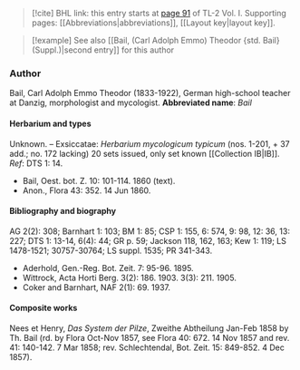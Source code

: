 > [!cite] BHL link: this entry starts at [page 91](https://www.biodiversitylibrary.org/page/33120222) of TL-2 Vol. I.
> Supporting pages: [[Abbreviations|abbreviations]], [[Layout key|layout key]].

> [!example] See also [[Bail, (Carl Adolph Emmo) Theodor {std. Bail} (Suppl.)|second entry]] for this author

### Author

Bail, Carl Adolph Emmo Theodor (1833-1922), German high-school teacher at Danzig, morphologist and mycologist. 
**Abbreviated name**: *Bail*

#### Herbarium and types

Unknown. – Exsiccatae: *Herbarium mycologicum typicum* (nos. 1-201, + 37 add.; no. 172 lacking) 20 sets issued, only set known [[Collection IB|IB]].
*Ref*: DTS 1: 14.
- Bail, Oest. bot. Z. 10: 101-114. 1860 (text).
- Anon., Flora 43: 352. 14 Jun 1860.

#### Bibliography and biography

AG 2(2): 308; Barnhart 1: 103; BM 1: 85; CSP 1: 155, 6: 574, 9: 98, 12: 36, 13: 227; DTS 1: 13-14, 6(4): 44; GR p. 59; Jackson 118, 162, 163; Kew 1: 119; LS 1478-1521; 30757-30764; LS suppl. 1535; PR 341-343.
- Aderhold, Gen.-Reg. Bot. Zeit. 7: 95-96. 1895.
- Wittrock, Acta Horti Berg. 3(2): 186. 1903. 3(3): 211. 1905.
- Coker and Barnhart, NAF 2(1): 69. 1937.

#### Composite works

Nees et Henry, *Das System der Pilze*, Zweithe Abtheilung Jan-Feb 1858 by Th. Bail (rd. by Flora Oct-Nov 1857, see Flora 40: 672. 14 Nov 1857 and rev. 41: 140-142. 7 Mar 1858; rev. Schlechtendal, Bot. Zeit. 15: 849-852. 4 Dec 1857).

